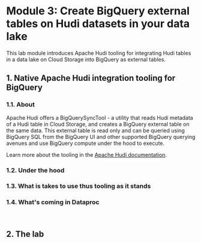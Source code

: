# Module 3: Create BigQuery external tables on Hudi datasets in your data lake

This lab module introduces Apache Hudi tooling for integrating Hudi tables in a data lake on Cloud Storage into BigQuery as external tables.

## 1. Native Apache Hudi integration tooling for BigQuery

### 1.1. About
Apache Hudi offers a BigQuerySyncTool - a utility that reads Hudi metadata of a Hudi table in Cloud Storage, and creates a BigQuery external table on the same data. This external table is read only and can be queried using BigQuery SQL from the BigQuery UI and other supported BigQuery querying avenues and use BigQuery compute under the hood to execute.

Learn more about the tooling in the [Apache Hudi documentation](https://hudi.apache.org/docs/gcp_bigquery/).

### 1.2. Under the hood


### 1.3. What is takes to use thus tooling as it stands




### 1.4. What's coming in Dataproc

<br>


## 2. The lab

<br>
